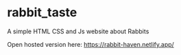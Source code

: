 # rabbit_taste

A simple HTML CSS and Js website about Rabbits

Open hosted version here: https://rabbit-haven.netlify.app/ 